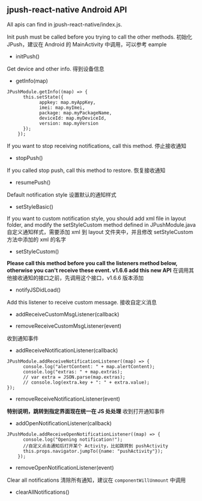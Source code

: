 ## jpush-react-native Android API

All apis can find in jpush-react-native/index.js.

Init push must be called before you trying to call the other methods.
初始化 JPush，建议在 Android 的 MainActivity 中调用，可以参考 eample

- initPush()

Get device and other info.
得到设备信息

- getInfo(map)

```
JPushModule.getInfo((map) => {
      this.setState({
            appkey: map.myAppKey,
            imei: map.myImei,
            package: map.myPackageName,
            deviceId: map.myDeviceId,
            version: map.myVersion
      });
    });
```

If you want to stop receiving notifications, call this method.
停止接收通知

- stopPush()

If you called stop push, call this method to restore.
恢复接收通知

- resumePush()

Default notification style
设置默认的通知样式

- setStyleBasic()

If you want to custom notification style, you should add xml file in layout folder, and modify the setStyleCustom method defined in JPushModule.java
自定义通知样式，需要添加 xml 到 layout 文件夹中，并且修改 setStyleCustom 方法中添加的 xml 的名字

- setStyleCustom()

**Please call this method before you call the listeners method below, otherwise you can't receive these event. v1.6.6 add this new API**
在调用其他接收通知的接口之前，先调用这个接口，v1.6.6 版本添加

- notifyJSDidLoad()

Add this listener to receive custom message.
接收自定义消息

- addReceiveCustomMsgListener(callback)


- removeReceiveCustomMsgListener(event)

收到通知事件

- addReceiveNotificationListener(callback)

```
JPushModule.addReceiveNotificationListener((map) => {
      console.log("alertContent: " + map.alertContent);
      console.log("extras: " + map.extras);
      // var extra = JSON.parse(map.extras);
      // console.log(extra.key + ": " + extra.value);
});
```

- removeReceiveNotificationListener(event)

**特别说明，跳转到指定界面现在统一在 JS 处处理**
收到打开通知事件

- addOpenNotificationListener(callback)
```
JPushModule.addReceiveOpenNotificationListener((map) => {
      console.log("Opening notification!");
      //自定义点击通知后打开某个 Activity，比如跳转到 pushActivity
      this.props.navigator.jumpTo({name: "pushActivity"});
    });
```
- removeOpenNotificationListener(event)

Clear all notifications
清除所有通知，建议在 `componentWillUnmount` 中调用

- clearAllNotifications()
